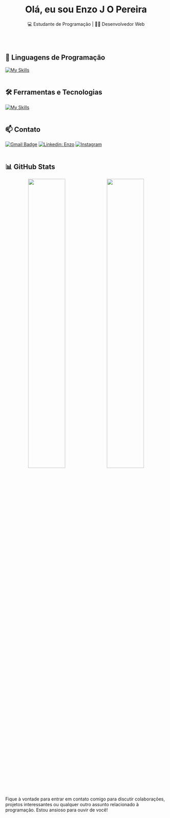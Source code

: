 <h1 align="center"> Olá, eu sou Enzo J O Pereira</h1>

<p align="center">
  💻 Estudante de Programação | 👨‍💻 Desenvolvedor Web
</p><br><br>


## 🚀 Linguagens de Programação
[![My Skills](https://skillicons.dev/icons?i=javascript,ts,php)](https://skillicons.dev)<br><br>

## 🛠️ Ferramentas e Tecnologias
[![My Skills](https://skillicons.dev/icons?i=html,css,nodejs,react,vscode,postman,mysql,mongodb,git,github,linux)](https://skillicons.dev)<br><br>

## 📫 Contato

[![Gmail Badge](https://img.shields.io/badge/-enzopereira6823@gmail.com-006bed?style=flat-square&logo=Gmail&logoColor=white&link=mailto:enzopereira6823@gmail.com)](mailto:Enzo)
[![Linkedin: Enzo](https://img.shields.io/badge/-enzooliveira-blue?style=flat-square&logo=Linkedin&logoColor=white&link=https://www.linkedin.com/in/enzo-oliveira-162b97271/)](https://www.linkedin.com/in/enzo-oliveira-162b97271/)
[![Instagram](https://img.shields.io/badge/-enzojop05-purple?style=flat-square&logo=Instagram&logoColor=white&link=https://www.instagram.com/enzo.jop05/)](https://www.instagram.com/enzo.jop05/) <br><br>


## 📊 GitHub Stats  
<div align="center">
  <img src="https://github-readme-stats.vercel.app/api?username=enzojop&show_icons=true&theme=react&hide_border=true" width="48%" />
  <img src="https://github-readme-stats.vercel.app/api/top-langs/?username=enzojop&layout=compact&theme=react&hide_border=true" width="48%" />
</div><br><br>

Fique à vontade para entrar em contato comigo para discutir colaborações, projetos interessantes ou qualquer outro assunto relacionado à programação. Estou ansioso para ouvir de você!  <br><br>
